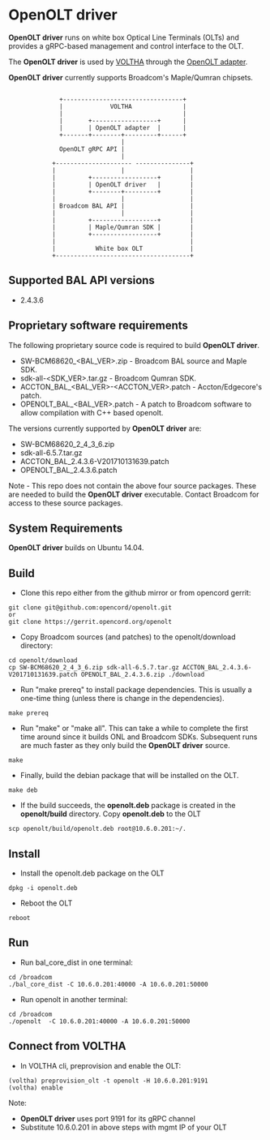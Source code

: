 # OpenOLT driver

**OpenOLT driver** runs on white box Optical Line Terminals (OLTs) and provides a gRPC-based management and control interface to the OLT.

The **OpenOLT driver** is used by [VOLTHA](https://github.com/opencord/voltha) through the [OpenOLT adapter](https://github.com/opencord/voltha/tree/master/voltha/adapters/openolt).

**OpenOLT driver** currently supports Broadcom's Maple/Qumran chipsets.

```

              +---------------------------------+
              |             VOLTHA              |
              |                                 |
              |       +------------------+      |
              |       | OpenOLT adapter  |      |
              +-------+--------+---------+------+
                               |
              OpenOLT gRPC API |
                               |
            +--------------------- ---------------+
            |                  |                  |
            |         +------------------+        |
            |         | OpenOLT driver   |        |
            |         +--------+---------+        |
            |                  |                  |
            | Broadcom BAL API |                  |
            |                  |                  |
            |         +------------------+        |
            |         | Maple/Qumran SDK |        |
            |         +------------------+        |
            |                                     |
            |           White box OLT             |
            +-------------------------------------+

```

## Supported BAL API versions

- 2.4.3.6

## Proprietary software requirements
The following proprietary source code is required to build **OpenOLT driver**.

- SW-BCM68620_<BAL_VER>.zip - Broadcom BAL source and Maple SDK.
- sdk-all-<SDK_VER>.tar.gz - Broadcom Qumran SDK.
- ACCTON_BAL_<BAL_VER>-<ACCTON_VER>.patch - Accton/Edgecore's patch.
- OPENOLT_BAL_<BAL_VER>.patch - A patch to Broadcom software to allow compilation with C++ based openolt.

The versions currently supported by **OpenOLT driver** are:

- SW-BCM68620_2_4_3_6.zip
- sdk-all-6.5.7.tar.gz
- ACCTON_BAL_2.4.3.6-V201710131639.patch
- OPENOLT_BAL_2.4.3.6.patch

Note - This repo does not contain the above four source packages. These are needed to build the **OpenOLT driver** executable. Contact Broadcom for access to these source packages.

## System Requirements

**OpenOLT driver** builds on Ubuntu 14.04.

## Build

- Clone this repo either from the github mirror or from opencord gerrit:
```shell
git clone git@github.com:opencord/openolt.git
or
git clone https://gerrit.opencord.org/openolt
```
- Copy Broadcom sources (and patches) to the openolt/download directory:
```shell
cd openolt/download
cp SW-BCM68620_2_4_3_6.zip sdk-all-6.5.7.tar.gz ACCTON_BAL_2.4.3.6-V201710131639.patch OPENOLT_BAL_2.4.3.6.zip ./download
```
- Run "make prereq" to install package dependencies. This is usually a one-time thing  (unless there is change in the dependencies).
```shell
make prereq
```
- Run "make" or "make all". This can take a while to complete the first time around since it builds ONL and Broadcom SDKs. Subsequent runs are much faster as they only build the **OpenOLT driver** source.
```shell
make
```
- Finally, build the debian package that will be installed on the OLT.
```shell
make deb
```
- If the build succeeds, the **openolt.deb** package is created in the **openolt/build** directory. Copy **openolt.deb** to the OLT
```shell
scp openolt/build/openolt.deb root@10.6.0.201:~/.
```

## Install

- Install the openolt.deb package on the OLT
```shell
dpkg -i openolt.deb
```
- Reboot the OLT
```shell
reboot
```

## Run

- Run bal_core_dist in one terminal:
```shell
cd /broadcom
./bal_core_dist -C 10.6.0.201:40000 -A 10.6.0.201:50000
```
- Run openolt in another terminal:
```shell
cd /broadcom
./openolt  -C 10.6.0.201:40000 -A 10.6.0.201:50000
```

## Connect from VOLTHA

- In VOLTHA cli, preprovision and enable the OLT:
```shell
(voltha) preprovision_olt -t openolt -H 10.6.0.201:9191
(voltha) enable
```

Note:
- **OpenOLT driver** uses port 9191 for its gRPC channel
 - Substitute 10.6.0.201 in above steps with mgmt IP of your OLT

